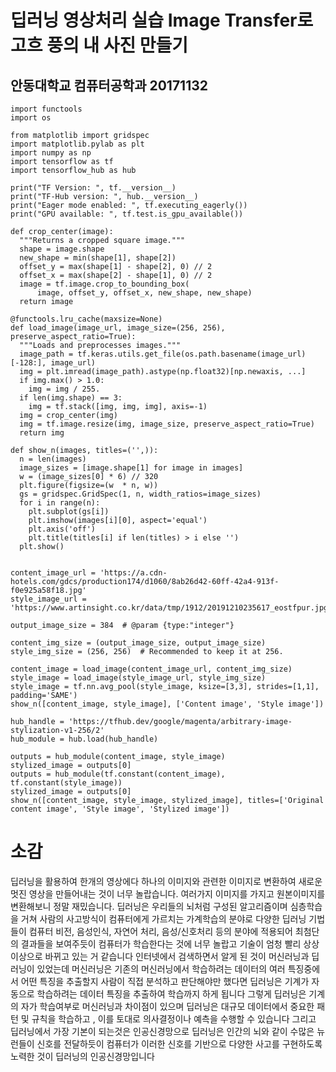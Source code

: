 # 딥러닝 영상처리 실습 Image Transfer로 고흐 풍의 내 사진 만들기
## 안동대학교 컴퓨터공학과 20171132 
```
import functools
import os

from matplotlib import gridspec
import matplotlib.pylab as plt
import numpy as np
import tensorflow as tf
import tensorflow_hub as hub

print("TF Version: ", tf.__version__)
print("TF-Hub version: ", hub.__version__)
print("Eager mode enabled: ", tf.executing_eagerly())
print("GPU available: ", tf.test.is_gpu_available())

def crop_center(image):
  """Returns a cropped square image."""
  shape = image.shape
  new_shape = min(shape[1], shape[2])
  offset_y = max(shape[1] - shape[2], 0) // 2
  offset_x = max(shape[2] - shape[1], 0) // 2
  image = tf.image.crop_to_bounding_box(
      image, offset_y, offset_x, new_shape, new_shape)
  return image

@functools.lru_cache(maxsize=None)
def load_image(image_url, image_size=(256, 256), preserve_aspect_ratio=True):
  """Loads and preprocesses images."""
  image_path = tf.keras.utils.get_file(os.path.basename(image_url)[-128:], image_url)
  img = plt.imread(image_path).astype(np.float32)[np.newaxis, ...]
  if img.max() > 1.0:
    img = img / 255.
  if len(img.shape) == 3:
    img = tf.stack([img, img, img], axis=-1)
  img = crop_center(img)
  img = tf.image.resize(img, image_size, preserve_aspect_ratio=True)
  return img

def show_n(images, titles=('',)):
  n = len(images)
  image_sizes = [image.shape[1] for image in images]
  w = (image_sizes[0] * 6) // 320
  plt.figure(figsize=(w  * n, w))
  gs = gridspec.GridSpec(1, n, width_ratios=image_sizes)
  for i in range(n):
    plt.subplot(gs[i])
    plt.imshow(images[i][0], aspect='equal')
    plt.axis('off')
    plt.title(titles[i] if len(titles) > i else '')
  plt.show()


content_image_url = 'https://a.cdn-hotels.com/gdcs/production174/d1060/8ab26d42-60ff-42a4-913f-f0e925a58f18.jpg'  
style_image_url = 'https://www.artinsight.co.kr/data/tmp/1912/20191210235617_eostfpur.jpg'  

output_image_size = 384  # @param {type:"integer"}

content_img_size = (output_image_size, output_image_size)
style_img_size = (256, 256)  # Recommended to keep it at 256.

content_image = load_image(content_image_url, content_img_size)
style_image = load_image(style_image_url, style_img_size)
style_image = tf.nn.avg_pool(style_image, ksize=[3,3], strides=[1,1], padding='SAME')
show_n([content_image, style_image], ['Content image', 'Style image'])

hub_handle = 'https://tfhub.dev/google/magenta/arbitrary-image-stylization-v1-256/2'
hub_module = hub.load(hub_handle)

outputs = hub_module(content_image, style_image)
stylized_image = outputs[0]
outputs = hub_module(tf.constant(content_image), tf.constant(style_image))
stylized_image = outputs[0]
show_n([content_image, style_image, stylized_image], titles=['Original content image', 'Style image', 'Stylized image'])
```

# 소감
딥러닝을 활용하여 한개의 영상에다 하나의 이미지와 관련한 이미지로 변환하여 새로운 멋진 영상을 만들어내는 것이 너무 놀랍습니다.
여러가지 이미지를 가지고 원본이미지를 변환해보니 정말 재밌습니다. 
딥러닝은 우리들의 뇌처럼 구성된 알고리즘이며
심층학습을 거쳐 사람의 사고방식이 컴퓨터에게 가르치는 가계학습의 분야로
다양한 딥러닝 기법들이 컴퓨터 비전, 음성인식, 자연어 처리, 음성/신호처리 등의 분야에 적용되어 최첨단의 
결과들을 보여주듯이 컴퓨터가 학습한다는 것에 너무 놀랍고 기술이 엄청 빨리 상상이상으로 바뀌고 있는 거 같습니다
인터넷에서 검색하면서 알게 된 것이 머신러닝과 딥러닝이 있었는데
머신러닝은 기존의 머신러닝에서 학습하려는 데이터의 여러 특징중에서 어떤 특징을 추출할지
사람이 직접 분석하고 판단해야만 했다면
딥러닝은  기계가 자동으로 학습하려는 데이터 특징을 추출하여 학습까지 하게 됩니다
그렇게 딥러닝은 기계의 자가 학습여부로 머신러닝과 차이점이 있으며
딥러닝은 대규모 데이터에서 중요한 패턴 및 규칙을 학습하고 ,
이를 토대로 의사결정이나 예측을 수행할 수 있습니다
그리고 딥러닝에서 가장 기본이 되는것은 인공신경망으로
딥러닝은  인간의 뇌와 같이 수많은 뉴런들이 신호를 전달하듯이
컴퓨터가 이러한 신호를 기반으로 다양한 사고를 구현하도록 노력한 것이 딥러닝의 인공신경망입니다


